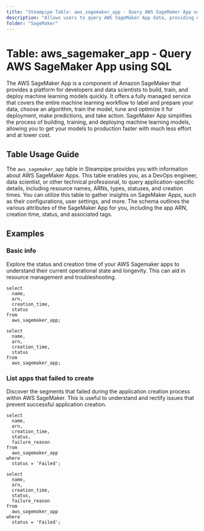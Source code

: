 ```yaml
---
title: "Steampipe Table: aws_sagemaker_app - Query AWS SageMaker App using SQL"
description: "Allows users to query AWS SageMaker App data, providing detailed insights into application configurations, user settings, and associated metadata."
folder: "SageMaker"
---
```


# Table: aws_sagemaker_app - Query AWS SageMaker App using SQL

The AWS SageMaker App is a component of Amazon SageMaker that provides a platform for developers and data scientists to build, train, and deploy machine learning models quickly. It offers a fully managed service that covers the entire machine learning workflow to label and prepare your data, choose an algorithm, train the model, tune and optimize it for deployment, make predictions, and take action. SageMaker App simplifies the process of building, training, and deploying machine learning models, allowing you to get your models to production faster with much less effort and at lower cost.

## Table Usage Guide

The `aws_sagemaker_app` table in Steampipe provides you with information about AWS SageMaker Apps. This table enables you, as a DevOps engineer, data scientist, or other technical professional, to query application-specific details, including resource names, ARNs, types, statuses, and creation times. You can utilize this table to gather insights on SageMaker Apps, such as their configurations, user settings, and more. The schema outlines the various attributes of the SageMaker App for you, including the app ARN, creation time, status, and associated tags.

## Examples

### Basic info
Explore the status and creation time of your AWS Sagemaker apps to understand their current operational state and longevity. This can aid in resource management and troubleshooting.

```sql+postgres
select
  name,
  arn,
  creation_time,
  status
from
  aws_sagemaker_app;
```

```sql+sqlite
select
  name,
  arn,
  creation_time,
  status
from
  aws_sagemaker_app;
```

### List apps that failed to create
Discover the segments that failed during the application creation process within AWS SageMaker. This is useful to understand and rectify issues that prevent successful application creation.

```sql+postgres
select
  name,
  arn,
  creation_time,
  status,
  failure_reason
from
  aws_sagemaker_app
where 
  status = 'Failed';
```

```sql+sqlite
select
  name,
  arn,
  creation_time,
  status,
  failure_reason
from
  aws_sagemaker_app
where 
  status = 'Failed';
```